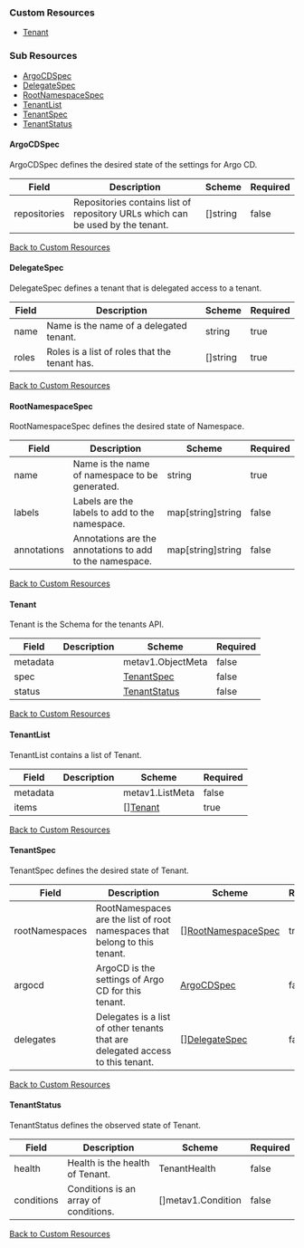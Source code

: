
### Custom Resources

* [Tenant](#tenant)

### Sub Resources

* [ArgoCDSpec](#argocdspec)
* [DelegateSpec](#delegatespec)
* [RootNamespaceSpec](#rootnamespacespec)
* [TenantList](#tenantlist)
* [TenantSpec](#tenantspec)
* [TenantStatus](#tenantstatus)

#### ArgoCDSpec

ArgoCDSpec defines the desired state of the settings for Argo CD.

| Field | Description | Scheme | Required |
| ----- | ----------- | ------ | -------- |
| repositories | Repositories contains list of repository URLs which can be used by the tenant. | []string | false |

[Back to Custom Resources](#custom-resources)

#### DelegateSpec

DelegateSpec defines a tenant that is delegated access to a tenant.

| Field | Description | Scheme | Required |
| ----- | ----------- | ------ | -------- |
| name | Name is the name of a delegated tenant. | string | true |
| roles | Roles is a list of roles that the tenant has. | []string | true |

[Back to Custom Resources](#custom-resources)

#### RootNamespaceSpec

RootNamespaceSpec defines the desired state of Namespace.

| Field | Description | Scheme | Required |
| ----- | ----------- | ------ | -------- |
| name | Name is the name of namespace to be generated. | string | true |
| labels | Labels are the labels to add to the namespace. | map[string]string | false |
| annotations | Annotations are the annotations to add to the namespace. | map[string]string | false |

[Back to Custom Resources](#custom-resources)

#### Tenant

Tenant is the Schema for the tenants API.

| Field | Description | Scheme | Required |
| ----- | ----------- | ------ | -------- |
| metadata |  | metav1.ObjectMeta | false |
| spec |  | [TenantSpec](#tenantspec) | false |
| status |  | [TenantStatus](#tenantstatus) | false |

[Back to Custom Resources](#custom-resources)

#### TenantList

TenantList contains a list of Tenant.

| Field | Description | Scheme | Required |
| ----- | ----------- | ------ | -------- |
| metadata |  | metav1.ListMeta | false |
| items |  | [][Tenant](#tenant) | true |

[Back to Custom Resources](#custom-resources)

#### TenantSpec

TenantSpec defines the desired state of Tenant.

| Field | Description | Scheme | Required |
| ----- | ----------- | ------ | -------- |
| rootNamespaces | RootNamespaces are the list of root namespaces that belong to this tenant. | [][RootNamespaceSpec](#rootnamespacespec) | true |
| argocd | ArgoCD is the settings of Argo CD for this tenant. | [ArgoCDSpec](#argocdspec) | false |
| delegates | Delegates is a list of other tenants that are delegated access to this tenant. | [][DelegateSpec](#delegatespec) | false |

[Back to Custom Resources](#custom-resources)

#### TenantStatus

TenantStatus defines the observed state of Tenant.

| Field | Description | Scheme | Required |
| ----- | ----------- | ------ | -------- |
| health | Health is the health of Tenant. | TenantHealth | false |
| conditions | Conditions is an array of conditions. | []metav1.Condition | false |

[Back to Custom Resources](#custom-resources)
